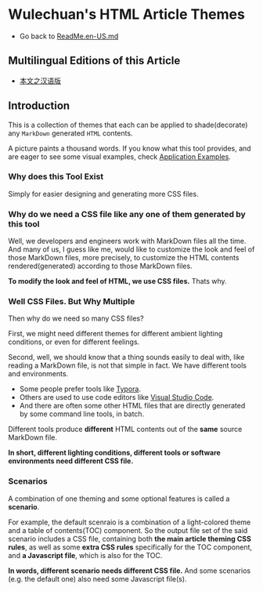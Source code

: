 <link rel="stylesheet" href="../../../源代码/发布的源代码/层叠样式表/wulechuan-styles-for-html-via-markdown--vscode.default.min.css">

# Wulechuan's HTML Article Themes

- Go back to [ReadMe.en-US.md](./ReadMe.md)


## Multilingual Editions of this Article

- [本文之汉语版](../汉语/本工具之简介.md)


## Introduction

This is a collection of themes that each
can be applied to shade(decorate) any `MarkDown` generated `HTML` contents.

A picture paints a thousand words. If you know what this tool provides, and are eager to see some visual examples, check [Application Examples](./application-examples.md).


### Why does this Tool Exist

Simply for easier designing and generating more CSS files.


### Why do we need a CSS file like any one of them generated by this tool

Well, we developers and engineers work with MarkDown files all the time. And many of us, I guess like me, would like to customize the look and feel of those MarkDown files, more precisely, to customize the HTML contents rendered(generated) according to those MarkDown files.

**To modify the look and feel of HTML, we use CSS files.** Thats why.


### Well CSS Files. But Why Multiple

Then why do we need so many CSS files?

First, we might need different themes for different ambient lighting conditions, or even for different feelings.

Second, well, we should know that a thing sounds easily to deal with, like reading a MarkDown file, is not that simple in fact. We have different tools and environments.

- Some people prefer tools like [Typora](https://typora.io/).
- Others are used to use code editors like [Visual Studio Code](https://code.visualstudio.com).
- And there are often some other HTML files that are directly generated by some command line tools, in batch.

Different tools produce **different** HTML contents out of the **same** source MarkDown file.

**In short, different lighting conditions, different tools or software environments need different CSS file.**


### Scenarios

A combination of one theming and some optional features is called a **scenario**.

For example, the default scenraio is a combination of a light-colored theme and a table of contents(TOC) component. So the output file set of the said scenario includes a CSS file, containing both **the main article theming CSS rules**, as well as some **extra CSS rules** specifically for the TOC component, and **a Javascript file**, which is also for the TOC.

**In words, different scenario needs different CSS file.** And some scenarios (e.g. the default one) also need some Javascript file(s).

